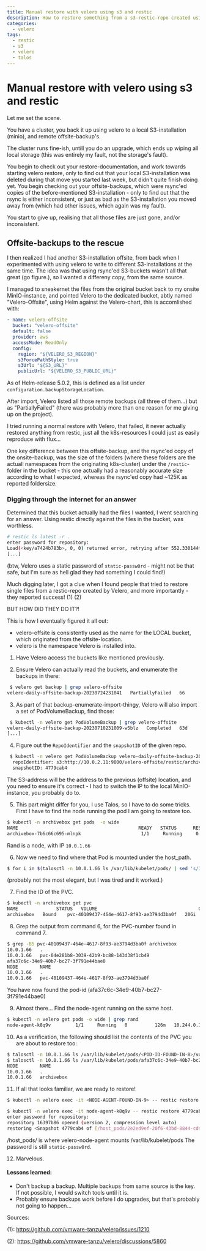 ```yaml
---
title: Manual restore with velero using s3 and restic
description: How to restore something from a s3-restic-repo created using velero, when velero is unable to do it automatically.
categories:
  - velero
tags:
  - restic
  - s3
  - velero
  - talos
---
```


# Manual restore with velero using s3 and restic

Let me set the scene.

You have a cluster, you back it up using velero to a local S3-installation (minio), and remote offsite-backup's.

The cluster runs fine-ish, untill you do an upgrade, which ends up wiping all local storage (this was entirely my fault, not the storage's fault).

You begin to check out your restore-documentation, and work towards starting velero restore, only to find out that your local S3-installation was deleted during that move you started last week, but didn't quite finish doing yet.
You begin checking out your offsite-backups, which were rsync'ed copies of the before-mentioned S3-installation - only to find out that the rsync is either inconsistent, or just as bad as the S3-installation you moved away from (which had other issues, which again was my fault).

You start to give up, realising that all those files are just gone, and/or inconsistent.

## Offsite-backups to the rescue

I then realized I had another S3-installation offsite, from back when I experimented with using velero to write to different S3-installations at the same time.
The idea was that using rsync'ed S3-buckets wasn't all that great (go figure.), so I wanted a differeny copy, from the same source.

I managed to sneakernet the files from the original bucket back to my onsite MinIO-instance, and pointed Velero to the dedicated bucket, abtly named "Velero-Offsite", using Helm against the Velero-chart, this is accomlished with:
````yaml
- name: velero-offsite
  bucket: "velero-offsite"
  default: false
  provider: aws
  accessMode: ReadOnly
  config:
    region: "${VELERO_S3_REGION}"
    s3ForcePathStyle: true
    s3Url: "${S3_URL}"
    publicUrl: "${VELERO_S3_PUBLIC_URL}"
````

As of Helm-release 5.0.2, this is defined as a list under `configuration.backupStorageLocation`.

After import, Velero listed all those remote backups (all three of them...) but as "PartiallyFailed" (there was probably more than one reason for me giving up on the project).

I tried running a normal restore with Velero, that failed, it never actually restored anything from restic, just all the k8s-resources I could just as easily reproduce with flux...

One key difference between this offsite-backup, and the rsync'ed copy of the onsite-backup, was the size of the folders (where these folders are the actuall namespaces from the originating k8s-cluster) under the `/restic`-folder in the bucket - this one actually had a reasonably accurate size according to what I expected, whereas the rsync'ed copy had ~125K as reported foldersize.

### Digging through the internet for an answer

Determined that this bucket actually had the files I wanted, I went searching for an answer.
Using restic directly against the files in the bucket, was worthless.
````bash
# restic ls latest -r .
enter password for repository:
Load(<key/a7424b783b>, 0, 0) returned error, retrying after 552.330144ms: read keys/a7424b783b93bf66c9036982766365e9cb1aa41b698d069c0879473a94d0574a: is a directory
[...]

````
(btw, Velero uses a static password of `static-passw0rd` - might not be that safe, but I'm sure as hell glad they had something I could find!)

Much digging later, I got a clue when I found people that tried to restore single files from a restic-repo created by Velero, and more importantly - they reported success! (1) (2)

BUT HOW DID THEY DO IT?!

This is how I eventually figured it all out:
- velero-offsite is consistently used as the name for the LOCAL bucket, which originated from the offsite-location.
- velero is the namespace Velero is installed into.


1) Have Velero access the buckets like mentioned previously.

2) Ensure Velero can actually read the buckets, and enumerate the backups in there:
````bash
 $ velero get backup | grep velero-offsite
velero-daily-offsite-backup-20230724231041   PartiallyFailed   66       0          2023-07-24 23:10:41 +0200 CEST   19d ago   velero-offsite         <none>
````
3) As part of that backup-enumerate-import-thingy, Velero will also import a set of PodVolumeBackup, find those:
````bash
 $ kubectl -n velero get PodVolumeBackup | grep velero-offsite
velero-daily-offsite-backup-20230710231009-w5blz   Completed   63d       archivebox        archivebox-7b7bf94fd4-rl5hm                     config           s3:http://10.0.2.11:9000/velero-offsite/restic/archivebox         restic          offsite            107m
[...]
````
4. Figure out the `RepoIdentifier` and the `snapshotID` of the given repo.
````bash
 $ kubectl -n velero get PodVolumeBackup velero-daily-offsite-backup-20230710231009-w5blz -oyaml | grep -e repoIdentifier -e snapshotID
  repoIdentifier: s3:http://10.0.2.11:9000/velero-offsite/restic/archivebox
  snapshotID: 4779cab4
````
The S3-address will be the address to the previous (offsite) location, and you need to ensure it's correct - I had to switch the IP to the local MinIO-instance, you probably do to.

5. This part might differ for you, I use Talos, so I have to do some tricks.
First I have to find the node running the pod I am going to restore too.
````bash
$ kubectl -n archivebox get pods  -o wide
NAME                                            READY   STATUS      RESTARTS   AGE   IP            NODE     NOMINATED NODE   READINESS GATES
archivebox-7b6c66c695-mlnpk                      1/1     Running     0          57m   10.244.0.22   rand     <none>           <none>
````
Rand is a node, with IP `10.0.1.66`

6. Now we need to find where that Pod is mounted under the host_path.
````bash
$ for i in $(talosctl -n 10.0.1.66 ls /var/lib/kubelet/pods/ | sed 's/10.0.1.66   //g' | grep -v -e NODE); do echo $i; talosctl -n 10.0.1.66 ls /var/lib/kubelet/pods/$i/volumes/kubernetes.io~csi/; done > archivebox
````
(probably not the most elegant, but I was tired and it worked.)

7. Find the ID of the PVC.
````bash
$ kubectl -n archivebox get pvc
NAME              STATUS   VOLUME                                     CAPACITY   ACCESS MODES   STORAGECLASS      AGE
archivebox   Bound    pvc-40109437-464e-4617-8f93-ae3794d3ba0f   20Gi       RWX            ceph-filesystem   51m
````

8. Grep the output from command 6, for the PVC-number found in command 7.
````bash
$ grep -B5 pvc-40109437-464e-4617-8f93-ae3794d3ba0f archivebox
10.0.1.66   .
10.0.1.66   pvc-04e281b8-3039-42b9-bc88-143d38f1cb49
afa37c6c-34e9-40b7-bc27-3f791e44bae0
NODE        NAME
10.0.1.66   .
10.0.1.66   pvc-40109437-464e-4617-8f93-ae3794d3ba0f
````
You have now found the pod-id (afa37c6c-34e9-40b7-bc27-3f791e44bae0)

9. Almost there... Find the node-agent running on the same host.
````bash
$ kubectl -n velero get pods -o wide | grep rand
node-agent-k8q9v         1/1     Running   0          126m   10.244.0.16   rand       <none>           <none>
````

10. As a verification, the following should list the contents of the PVC you are about to restore too:
````bash
$ talosctl -n 10.0.1.66 ls /var/lib/kubelet/pods/<POD-ID-FOUND-IN-8>/volumes/kubernetes.io~csi/<PVC-ID-FOUD-IN-7>/mount/
$ talosctl -n 10.0.1.66 ls /var/lib/kubelet/pods/afa37c6c-34e9-40b7-bc27-3f791e44bae0/volumes/kubernetes.io~csi/pvc-40109437-464e-4617-8f93-ae3794d3ba0f/mount/
NODE        NAME
10.0.1.66   .
10.0.1.66   archivebox
````

11. If all that looks familiar, we are ready to restore!
````bash
$ kubectl -n velero exec -it <NODE-AGENT-FOUND-IN-9> -- restic restore <SNAPSHOT-ID-FOUND-INITALLY-IN-4> -r s3:http://10.0.1.78:9000/velero-offsite/restic/archivebox --target /host_pods/<POD-ID-FOUND-IN-8>/volumes/kubernetes.io~csi/<PVC-ID-FOUD-IN-7>/mount/restore/

$ kubectl -n velero exec -it node-agent-k8q9v -- restic restore 4779cab4 -r s3:http://10.0.1.78:9000/velero-offsite/restic/archivebox --target /host_pods/afa37c6c-34e9-40b7-bc27-3f791e44bae0/volumes/kubernetes.io~csi/pvc-40109437-464e-4617-8f93-ae3794d3ba0f/mount/restore/
enter password for repository:
repository 16397b86 opened (version 2, compression level auto)
restoring <Snapshot 4779cab4 of [/host_pods/2e2ed9ef-20f6-43bd-8844-cddd4f5580ca/volumes/kubernetes.io~csi/pvc-bdeb5be2-8ea9-491f-9bbe-4f58de1de88a/mount] at 2023-07-10 23:58:31.344943183 +0200 CEST by root@velero> to /host_pods/afa37c6c-34e9-40b7-bc27-3f791e44bae0/volumes/kubernetes.io~csi/pvc-40109437-464e-4617-8f93-ae3794d3ba0f/mount/restore/
````
/host_pods/ is where velero-node-agent mounts /var/lib/kubelet/pods
The password is still `static-passw0rd`.

12. Marvelous.


#### Lessons learned:
- Don't backup a backup.
  Multiple backups from same source is the key.
  If not possible, I would switch tools until it is.
- Probably ensure backups work before I do upgrades,
  but that's probably not going to happen...

Sources:

(1): https://github.com/vmware-tanzu/velero/issues/1210

(2): https://github.com/vmware-tanzu/velero/discussions/5860

